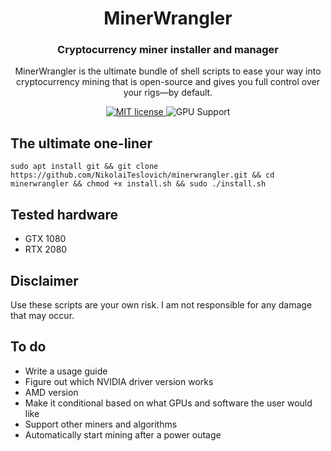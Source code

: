 <h1 align="center">
  MinerWrangler
</h1>

<h3 align="center">
  Cryptocurrency miner installer and manager
</h3>

<p align="center">
  MinerWrangler is the ultimate bundle of shell scripts to ease your way into cryptocurrency mining that is open-source and gives you full control over your rigs—by default.
</p>

<p align="center">
  <a href="https://github.com/NikolaiTeslovich/minerwrangler/blob/main/LICENSE">
    <img alt="MIT license" src="https://img.shields.io/github/license/NikolaiTeslovich/minerwrangler">
  </a>
  <img alt="GPU Support" src="https://img.shields.io/badge/GPU-NVIDIA-green">
</p>

## The ultimate one-liner
```
sudo apt install git && git clone https://github.com/NikolaiTeslovich/minerwrangler.git && cd minerwrangler && chmod +x install.sh && sudo ./install.sh
```

## Tested hardware
* GTX 1080
* RTX 2080

## Disclaimer
Use these scripts are your own risk. I am not responsible for any damage that may occur.

## To do
* Write a usage guide
* Figure out which NVIDIA driver version works
* AMD version
* Make it conditional based on what GPUs and software the user would like
* Support other miners and algorithms
* Automatically start mining after a power outage
